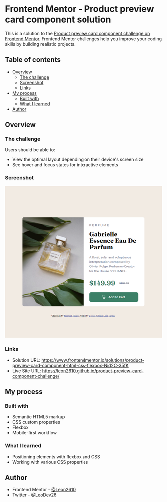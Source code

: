 # Frontend Mentor - Product preview card component solution

This is a solution to the [Product preview card component challenge on Frontend Mentor](https://www.frontendmentor.io/challenges/product-preview-card-component-GO7UmttRfa). Frontend Mentor challenges help you improve your coding skills by building realistic projects. 

## Table of contents

- [Overview](#overview)
  - [The challenge](#the-challenge)
  - [Screenshot](#screenshot)
  - [Links](#links)
- [My process](#my-process)
  - [Built with](#built-with)
  - [What I learned](#what-i-learned)
- [Author](#author)


## Overview

### The challenge

Users should be able to:

- View the optimal layout depending on their device's screen size
- See hover and focus states for interactive elements

### Screenshot

![](./images/screenshot.PNG)

### Links

- Solution URL: https://www.frontendmentor.io/solutions/product-preview-card-component-html-css-flexbox-Nid2C-35fK
- Live Site URL: https://leon2610.github.io/product-preview-card-component-challenge/

## My process

### Built with

- Semantic HTML5 markup
- CSS custom properties
- Flexbox
- Mobile-first workflow

### What I learned

* Positioning elements with flexbox and CSS
* Working with various CSS properties


## Author

- Frontend Mentor - [@Leon2610](https://www.frontendmentor.io/profile/Leon2610)
- Twitter - [@LeoDev26](https://twitter.com/LeoDev26)

